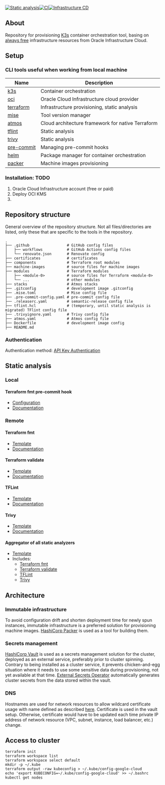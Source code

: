 [![Static analysis](https://github.com/hajle-silesia/provisioning/actions/workflows/static-analysis.yaml/badge.svg)](https://github.com/hajle-silesia/provisioning/actions/workflows/static-analysis.yaml)[![CI](https://github.com/hajle-silesia/provisioning/actions/workflows/ci.yaml/badge.svg)](https://github.com/hajle-silesia/provisioning/actions/workflows/ci.yaml)[![Infrastructure CD](https://github.com/hajle-silesia/provisioning/actions/workflows/cd.yaml/badge.svg)](https://github.com/hajle-silesia/provisioning/actions/workflows/cd.yaml)

## About

Repository for provisioning [K3s](https://docs.k3s.io/) container orchestration tool, basing on [always free](https://docs.oracle.com/en-us/iaas/Content/FreeTier/freetier_topic-Always_Free_Resources.htm) infrastructure resources from Oracle Infrastructure Cloud.

## Setup

### CLI tools useful when working from local machine

| Name                                                                                                  | Description                                       |
|-------------------------------------------------------------------------------------------------------|---------------------------------------------------|
| [k3s](https://docs.k3s.io/quick-start)                                                                | Container orchestration                           |
| [oci](https://docs.oracle.com/en-us/iaas/Content/API/SDKDocs/cliinstall.htm#Quickstart)               | Oracle Cloud Infrastructure cloud provider        |
| [terraform](https://developer.hashicorp.com/terraform/tutorials/aws-get-started/install-cli)          | Infrastructure provisioning, static analysis      |
| [mise](https://mise.jdx.dev/getting-started.html)                                                     | Tool version manager                              |
| [atmos](https://atmos.tools/install/)                                                                 | Cloud architecture framework for native Terraform |
| [tflint](https://github.com/terraform-linters/tflint#installation)                                    | Static analysis                                   |
| [trivy](https://aquasecurity.github.io/trivy/latest/getting-started/installation/)                    | Static analysis                                   |
| [pre-commit](https://pre-commit.com/)                                                                 | Managing pre-commit hooks                         |
| [helm](https://helm.sh/docs/intro/install/)                                                           | Package manager for container orchestration       |
| [packer](https://developer.hashicorp.com/packer/tutorials/docker-get-started/get-started-install-cli) | Machine images provisioning                       |

### Installation: TODO

1. Oracle Cloud Infrastructure account (free or paid)
2. Deploy OCI KMS
3. 

## Repository structure

General overview of the repository structure. Not all files/directories are listed, only these that are specific to the tools in the repository.
```
.
├── .github                 # GitHub config files
│   ├── workflows           # GitHub Actions config files
│   └── renovate.json       # Renovate config
├── certificates            # certificates
├── components              # Terraform root modules
├── machine-images          # source files for machine images
├── modules                 # Terraform modules
│   ├── <module-0>          # source files for Terraform <module-0>
│   └── ...                 # other modules
├── stacks                  # Atmos stacks
├── .gitconfig              # development image .gitconfig
├── .mise.toml              # Mise config file
├── .pre-commit-config.yaml # pre-commit config file
├── .releaserc.yaml         # semantic-release config file
├── tflint.hcl              # (temporary, until static analysis is migrated) TFlint config file
├── .trivyignore.yaml       # Trivy config file
├── atmos.yaml              # Atmos config file
├── Dockerfile              # development image config
├── README.md
```

### Authentication

Authentication method: [API Key Authentication](https://docs.oracle.com/en-us/iaas/Content/API/SDKDocs/terraformproviderconfiguration.htm#APIKeyAuth)

## Static analysis

### Local

#### Terraform fmt pre-commit hook

- [Configuration](.pre-commit-config.yaml)
- [Documentation](https://github.com/antonbabenko/pre-commit-terraform)

### Remote

#### Terraform fmt

- [Template](.github/workflows/terraform-fmt.yaml)
- [Documentation](https://developer.hashicorp.com/terraform/cli/commands/fmt)

#### Terraform validate

- [Template](.github/workflows/terraform-validate.yaml)
- [Documentation](https://developer.hashicorp.com/terraform/cli/commands/validate)

#### TFLint

- [Template](.github/workflows/tflint.yaml)
- [Documentation](https://github.com/terraform-linters/tflint)

#### Trivy

- [Template](.github/workflows/trivy.yaml)
- [Documentation](https://github.com/aquasecurity/trivy)

#### Aggregator of all static analyzers

- [Template](.github/workflows/static-analysis.yaml)
- Includes:
  - [Terraform fmt](#terraform-fmt)
  - [Terraform validate](#terraform-validate)
  - [TFLint](#tflint)
  - [Trivy](#trivy)

## Architecture

### Immutable infrastructure

To avoid configuration drift and shorten deployment time for newly spun instances, immutable infrastructure is a preferred solution for provisioning machine images. [HashiCorp Packer](https://www.packer.io/) is used as a tool for building them.

### Secrets management

[HashiCorp Vault](https://www.vaultproject.io/) is used as a secrets management solution for the cluster, deployed as an external service, preferably prior to cluster spinning. Contrary to being installed as a cluster service, it prevents chicken-and-egg situation where it needs to use some sensitive data during provisioning, not yet available at that time. [External Secrets Operator](https://external-secrets.io/latest/) automatically generates cluster secrets from the data stored within the vault.

### DNS

Hostnames are used for network resources to allow wildcard certificate usage with name defined as described [here](https://docs.oracle.com/en-us/iaas/Content/Network/Concepts/dns.htm#About). Certificate is used in the vault setup. Otherwise, certificate would have to be updated each time private IP address of network resource (VPC, subnet, instance, load balancer, etc.) change.

## Access to cluster

```
terraform init
terraform workspace list
terraform workspace select default
mkdir -p ~/.kube
terraform output -raw kubeconfig > ~/.kube/config-google-cloud
echo 'export KUBECONFIG=~/.kube/config-google-cloud' >> ~/.bashrc
kubectl get nodes
```
